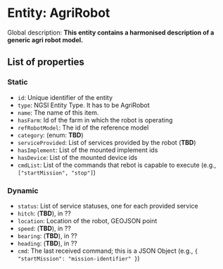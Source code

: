 Entity: AgriRobot  
================
  
Global description: **This entity contains a harmonised description of a generic agri robot model.**  

## List of properties  

### Static

- `id`: Unique identifier of the entity  
- `type`: NGSI Entity Type. It has to be AgriRobot  
- `name`: The name of this item.  
- `hasFarm`: Id of the farm in which the robot is operating
- `refRobotModel`: The id of the reference model
- `category`: (enum: **TBD**)
- `serviceProvided`: List of services provided by the robot (**TBD**)
- `hasImplement`: List of the mounted implement ids 
- `hasDevice`: List of the mounted device ids
- `cmdList`: List of the commands that rebot is capable to execute (e.g., `["startMission", "stop"]`)

### Dynamic

- `status`:   List of service statuses, one for each provided service
- `hitch`:    (**TBD**), in ??
- `location`: Location of the robot, GEOJSON point
- `speed`:    (**TBD**), in ??
- `bearing`:  (**TBD**), in ??
- `heading`:  (**TBD**), in ??
- `cmd`: The last received command; this is a JSON Object (e.g., `{ "startMission": "mission-identifier" }`)
